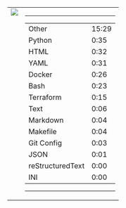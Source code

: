 
<table><tr>
<td valign="top">
  <img src="https://wakatime.com/share/@Aperture/0cd21d5d-ac4f-458d-9c71-d06f479c1297.png" />
</td>

<td valign="top">
  <hr>
  <table>
    <tr><td>Other</td><td>15:29</td></tr><tr><td>Python</td><td>0:35</td></tr><tr><td>HTML</td><td>0:32</td></tr><tr><td>YAML</td><td>0:31</td></tr><tr><td>Docker</td><td>0:26</td></tr><tr><td>Bash</td><td>0:23</td></tr><tr><td>Terraform</td><td>0:15</td></tr><tr><td>Text</td><td>0:06</td></tr><tr><td>Markdown</td><td>0:04</td></tr><tr><td>Makefile</td><td>0:04</td></tr><tr><td>Git Config</td><td>0:03</td></tr><tr><td>JSON</td><td>0:01</td></tr><tr><td>reStructuredText</td><td>0:00</td></tr><tr><td>INI</td><td>0:00</td></tr>
  </table>
  <hr>
</td>
</tr></table>

